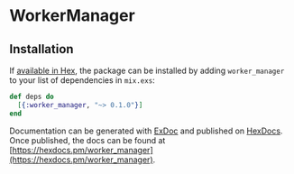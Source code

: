 # WorkerManager

## Installation

If [available in Hex](https://hex.pm/docs/publish), the package can be installed
by adding `worker_manager` to your list of dependencies in `mix.exs`:

```elixir
def deps do
  [{:worker_manager, "~> 0.1.0"}]
end
```

Documentation can be generated with [ExDoc](https://github.com/elixir-lang/ex_doc)
and published on [HexDocs](https://hexdocs.pm). Once published, the docs can
be found at [https://hexdocs.pm/worker_manager](https://hexdocs.pm/worker_manager).

